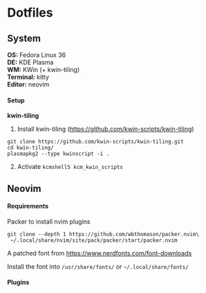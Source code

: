 # Dotfiles

## System

**OS:** Fedora Linux 36  
**DE:** KDE Plasma  
**WM:** KWin (+ kwin-tiling)  
**Terminal:** kitty  
**Editor:** neovim    

#### Setup
**kwin-tiling**
1. Install kwin-tiling (https://github.com/kwin-scripts/kwin-tiling)
```
git clone https://github.com/kwin-scripts/kwin-tiling.git
cd kwin-tiling/
plasmapkg2 --type kwinscript -i .
```
2. Activate `kcmshell5 kcm_kwin_scripts`

## Neovim

#### Requirements

Packer to install nvim plugins
```
git clone --depth 1 https://github.com/wbthomason/packer.nvim\
 ~/.local/share/nvim/site/pack/packer/start/packer.nvim
```

A patched font from https://www.nerdfonts.com/font-downloads

Install the font into `/usr/share/fonts/` or `~/.local/share/fonts/`

#### Plugins
